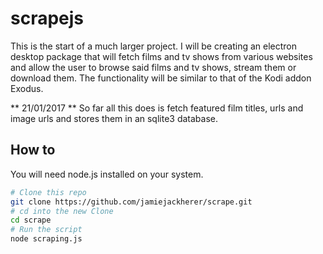 # scrapejs

This is the start of a much larger project. I will be creating an electron desktop
package that will fetch films and tv shows from various websites and allow the user
to browse said films and tv shows, stream them or download them.
The functionality will be similar to that of the Kodi addon Exodus.

** 21/01/2017 **
So far all this does is fetch featured film titles, urls and image urls and
stores them in an sqlite3 database.

## How to

You will need node.js installed on your system.

```bash
# Clone this repo
git clone https://github.com/jamiejackherer/scrape.git
# cd into the new Clone
cd scrape
# Run the script
node scraping.js
```
